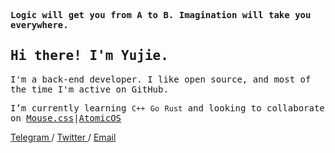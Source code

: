 <p>
    <samp>
        <strong>Logic will get you from A to B. Imagination will take you everywhere.</strong>
    </samp>
</p>
<h2>
    <samp>Hi there! I'm Yujie.</samp>
</h2>
<p>
    <samp>
        I'm a back-end developer. I like open
        source, and most of the time I'm active on GitHub.
    </samp>
</p>
<p>
    <samp>
        I’m currently learning <code>C++</code> <code>Go</code> <code>Rust</code> and looking to collaborate on <a href="https://github.com/isArtJay/Mouse">Mouse.css</a>|<a href="https://github.com/isArtJay/AtomicOS">AtomicOS</a>
    </samp>
</p>
<p>
    <a href="https://t.me/devxxxx">
        Telegram
    </a>/
    <a href="https://twitter.com/yj_bian">
        Twitter
    </a>/
    <a href="mailto:realbianyujie@gmail.com">
        Email
    </a>
</p>







